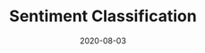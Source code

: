 ---
# ===== Title, summary, and position in the left sidebar =====
linktitle: 
summary: 
weight: 400
# =========================================================

# ========== Basic metadata ==========
title: Sentiment Classification
date: 2020-08-03
draft: false
type: book # page type
authors: ["admin"]
tags: ["NLP"]
categories: ["NLP"]
toc: true # Show table of contents
# ====================================

# ========== Advanced metadata ========== 
profile: false  # Show author profile?
reading_time: true # Show estimated reading time?
share: true  # Show social sharing links?
featured: true
comments: true  # Show comments?
disable_comment: false
commentable: true  # Allow visitors to comment? Supported by the Page, Post, and Book content types.
editable: false  # Allow visitors to edit the page? Supported by the Page, Post, and Book content types.

# Optional header image (relative to `assets/media/` folder).
header:
  caption: ""
  image: ""
---